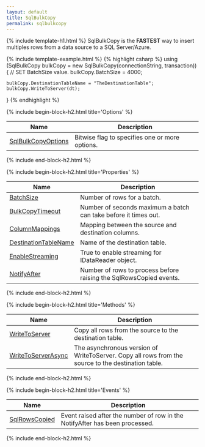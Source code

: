 ```yaml
---
layout: default
title: SqlBulkCopy 
permalink: sqlbulkcopy
---
```


{% include template-h1.html %}
SqlBulkCopy is the **FASTEST** way to insert multiples rows from a data source to a SQL Server/Azure.

{% include template-example.html %} 
{% highlight csharp %}
using (SqlBulkCopy bulkCopy = new SqlBulkCopy(connectionString, transaction))
{
    // SET BatchSize value.
    bulkCopy.BatchSize = 4000;

    bulkCopy.DestinationTableName = "TheDestinationTable";
    bulkCopy.WriteToServer(dt);
}
{% endhighlight %}

{% include begin-block-h2.html title='Options' %}
<table class="table table-striped table-hover table-responsive">
	<thead>
		<th>Name</th>
		<th>Description</th>		
	</thead>
	<tbody>
		<tr>
			<td><a href='batchsize'>SqlBulkCopyOptions</a></td>
			<td>Bitwise flag to specifies one or more options.</td>
		</tr>
	</tbody>
</table>
{% include end-block-h2.html %}

{% include begin-block-h2.html title='Properties' %}
<table class="table table-striped table-hover table-responsive">
	<thead>
		<th>Name</th>
		<th>Description</th>		
	</thead>
	<tbody>
		<tr>
			<td><a href='batchsize'>BatchSize</a></td>
			<td>Number of rows for a batch.</td>
		</tr>
		<tr>
			<td><a href='bulkcopytimeout'>BulkCopyTimeout</a></td>
			<td>Number of seconds maximum a batch can take before it times out.</td>
		</tr>
		<tr>
			<td><a href='columnmappings'>ColumnMappings</a></td>
			<td>Mapping between the source and destination columns.</td>
		</tr>
		<tr>
			<td><a href='destinationtablename'>DestinationTableName</a></td>
			<td>Name of the destination table.</td>
		</tr>
		<tr>
			<td><a href='enablestreaming'>EnableStreaming</a></td>
			<td>True to enable streaming for IDataReader object.</td>
		</tr>
		<tr>
			<td><a href='notifyafter'>NotifyAfter</a></td>
			<td>Number of rows to process before raising the SqlRowsCopied events.</td>
		</tr>
	</tbody>
</table>
{% include end-block-h2.html %}

{% include begin-block-h2.html title='Methods' %}
<table class="table table-striped table-hover table-responsive">
	<thead>
		<th>Name</th>
		<th>Description</th>		
	</thead>
	<tbody>
		<tr>
			<td><a href='writetoserver'>WriteToServer</a></td>
			<td>Copy all rows from the source to the destination table.</td>
		</tr>
		<tr>
			<td><a href='writetoserverasync'>WriteToServerAsync</a></td>
			<td>The asynchronous version of WriteToServer. Copy all rows from the source to the destination table.</td>
		</tr>
	</tbody>
</table>
{% include end-block-h2.html %}

{% include begin-block-h2.html title='Events' %}
<table class="table table-striped table-hover table-responsive">
	<thead>
		<th>Name</th>
		<th>Description</th>		
	</thead>
	<tbody>
		<tr>
			<td><a href='sqlrowscopied'>SqlRowsCopied</a></td>
			<td>Event raised after the number of row in the NotifyAfter has been processed.</td>
		</tr>
	</tbody>
</table>
{% include end-block-h2.html %}
